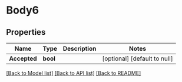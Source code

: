 # Body6

## Properties
Name | Type | Description | Notes
------------ | ------------- | ------------- | -------------
**Accepted** | **bool** |  | [optional] [default to null]

[[Back to Model list]](../README.md#documentation-for-models) [[Back to API list]](../README.md#documentation-for-api-endpoints) [[Back to README]](../README.md)

